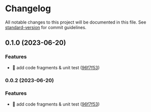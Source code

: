 # Changelog

All notable changes to this project will be documented in this file. See [standard-version](https://github.com/conventional-changelog/standard-version) for commit guidelines.

## 0.1.0 (2023-06-20)


### Features

* 🎸 add code fragments & unit test ([96f7f53](https://github.com/vzt7/code-fragments/commit/96f7f534faf33eeb4a4b50e54bf3ab011f253e7b))

### 0.0.2 (2023-06-20)


### Features

* 🎸 add code fragments & unit test ([96f7f53](https://github.com/vzt7/code-fragments/commit/96f7f534faf33eeb4a4b50e54bf3ab011f253e7b))
